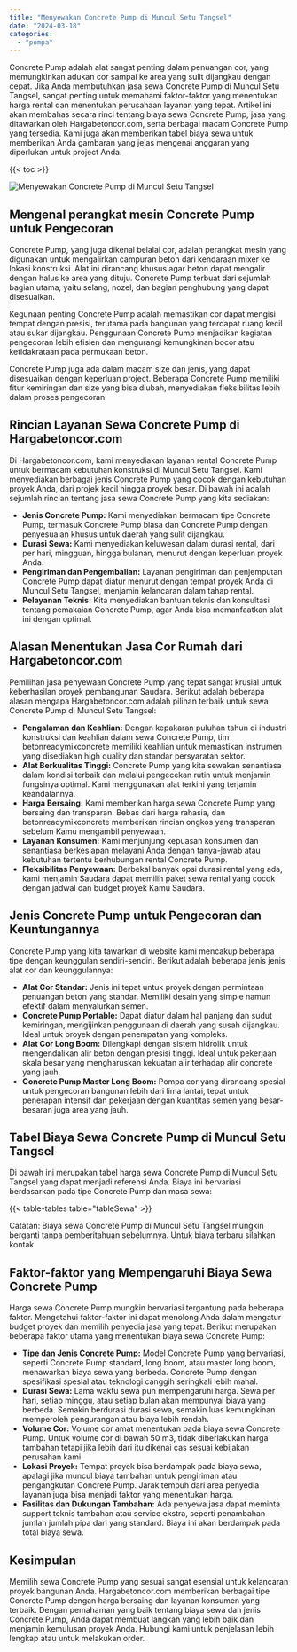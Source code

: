```yaml
---
title: "Menyewakan Concrete Pump di Muncul Setu Tangsel"
date: "2024-03-18"
categories: 
  - "pompa"
---
```




Concrete Pump adalah alat sangat penting dalam penuangan cor, yang memungkinkan adukan cor sampai ke area yang sulit dijangkau dengan cepat. Jika Anda membutuhkan jasa sewa Concrete Pump di Muncul Setu Tangsel, sangat penting untuk memahami faktor-faktor yang menentukan harga rental dan menentukan perusahaan layanan yang tepat. Artikel ini akan membahas secara rinci tentang biaya sewa Concrete Pump, jasa yang ditawarkan oleh Hargabetoncor.com, serta berbagai macam Concrete Pump yang tersedia. Kami juga akan memberikan tabel biaya sewa untuk memberikan Anda gambaran yang jelas mengenai anggaran yang diperlukan untuk project Anda.

{{< toc >}}

![Menyewakan Concrete Pump di Muncul Setu Tangsel](https://hargareadymixid.github.io/pompa/concrete-pump%20(4).png)

## Mengenal perangkat mesin Concrete Pump untuk Pengecoran

Concrete Pump, yang juga dikenal belalai cor, adalah perangkat mesin yang digunakan untuk mengalirkan campuran beton dari kendaraan mixer ke lokasi konstruksi. Alat ini dirancang khusus agar beton dapat mengalir dengan halus ke area yang dituju. Concrete Pump terbuat dari sejumlah bagian utama, yaitu selang, nozel, dan bagian penghubung yang dapat disesuaikan.

Kegunaan penting Concrete Pump adalah memastikan cor dapat mengisi tempat dengan presisi, terutama pada bangunan yang terdapat ruang kecil atau sukar dijangkau. Penggunaan Concrete Pump menjadikan kegiatan pengecoran lebih efisien dan mengurangi kemungkinan bocor atau ketidakrataan pada permukaan beton.

Concrete Pump juga ada dalam macam size dan jenis, yang dapat disesuaikan dengan keperluan project. Beberapa Concrete Pump memiliki fitur kemiringan dan size yang bisa diubah, menyediakan fleksibilitas lebih dalam proses pengecoran.

## Rincian Layanan Sewa Concrete Pump di Hargabetoncor.com

Di Hargabetoncor.com, kami menyediakan layanan rental Concrete Pump untuk bermacam kebutuhan konstruksi di Muncul Setu Tangsel. Kami menyediakan berbagai jenis Concrete Pump yang cocok dengan kebutuhan proyek Anda, dari projek kecil hingga proyek besar. Di bawah ini adalah sejumlah rincian tentang jasa sewa Concrete Pump yang kita sediakan:

- **Jenis Concrete Pump:** Kami menyediakan bermacam tipe Concrete Pump, termasuk Concrete Pump biasa dan Concrete Pump dengan penyesuaian khusus untuk daerah yang sulit dijangkau.
- **Durasi Sewa:** Kami menyediakan keluwesan dalam durasi rental, dari per hari, mingguan, hingga bulanan, menurut dengan keperluan proyek Anda.
- **Pengiriman dan Pengembalian:** Layanan pengiriman dan penjemputan Concrete Pump dapat diatur menurut dengan tempat proyek Anda di Muncul Setu Tangsel, menjamin kelancaran dalam tahap rental.
- **Pelayanan Teknis:** Kita menyediakan bantuan teknis dan konsultasi tentang pemakaian Concrete Pump, agar Anda bisa memanfaatkan alat ini dengan optimal.

## Alasan Menentukan Jasa Cor Rumah dari Hargabetoncor.com

Pemilihan jasa penyewaan Concrete Pump yang tepat sangat krusial untuk keberhasilan proyek pembangunan Saudara. Berikut adalah beberapa alasan mengapa Hargabetoncor.com adalah pilihan terbaik untuk sewa Concrete Pump di Muncul Setu Tangsel:

- **Pengalaman dan Keahlian:** Dengan kepakaran puluhan tahun di industri konstruksi dan keahlian dalam sewa Concrete Pump, tim betonreadymixconcrete memiliki keahlian untuk memastikan instrumen yang disediakan high quality dan standar persyaratan sektor.
- **Alat Berkualitas Tinggi:** Concrete Pump yang kita sewakan senantiasa dalam kondisi terbaik dan melalui pengecekan rutin untuk menjamin fungsinya optimal. Kami menggunakan alat terkini yang terjamin keandalannya.
- **Harga Bersaing:** Kami memberikan harga sewa Concrete Pump yang bersaing dan transparan. Bebas dari harga rahasia, dan betonreadymixconcrete memberikan rincian ongkos yang transparan sebelum Kamu mengambil penyewaan.
- **Layanan Konsumen:** Kami menjunjung kepuasan konsumen dan senantiasa berkesiapan melayani Anda dengan tanya-jawab atau kebutuhan tertentu berhubungan rental Concrete Pump.
- **Fleksibilitas Penyewaan:** Berbekal banyak opsi durasi rental yang ada, kami menjamin Saudara dapat memilih paket sewa rental yang cocok dengan jadwal dan budget proyek Kamu Saudara.

## Jenis Concrete Pump untuk Pengecoran dan Keuntungannya

Concrete Pump yang kita tawarkan di website kami mencakup beberapa tipe dengan keunggulan sendiri-sendiri. Berikut adalah beberapa jenis jenis alat cor dan keunggulannya:

- **Alat Cor Standar:** Jenis ini tepat untuk proyek dengan permintaan penuangan beton yang standar. Memiliki desain yang simple namun efektif dalam menyalurkan semen.
- **Concrete Pump Portable:** Dapat diatur dalam hal panjang dan sudut kemiringan, mengijinkan penggunaan di daerah yang susah dijangkau. Ideal untuk proyek dengan penempatan yang kompleks.
- **Alat Cor Long Boom:** Dilengkapi dengan sistem hidrolik untuk mengendalikan alir beton dengan presisi tinggi. Ideal untuk pekerjaan skala besar yang mengharuskan kekuatan alir terhadap alir concrete yang jauh.
- **Concrete Pump Master Long Boom:** Pompa cor yang dirancang spesial untuk pengecoran bangunan lebih dari lima lantai, tepat untuk penerapan intensif dan pekerjaan dengan kuantitas semen yang besar-besaran juga area yang jauh.

## Tabel Biaya Sewa Concrete Pump di Muncul Setu Tangsel

Di bawah ini merupakan tabel harga sewa Concrete Pump di Muncul Setu Tangsel yang dapat menjadi referensi Anda. Biaya ini bervariasi berdasarkan pada tipe Concrete Pump dan masa sewa:

{{< table-tables table="tableSewa" >}}

Catatan: Biaya sewa Concrete Pump di Muncul Setu Tangsel mungkin berganti tanpa pemberitahuan sebelumnya. Untuk biaya terbaru silahkan kontak.

## Faktor-faktor yang Mempengaruhi Biaya Sewa Concrete Pump

Harga sewa Concrete Pump mungkin bervariasi tergantung pada beberapa faktor. Mengetahui faktor-faktor ini dapat menolong Anda dalam mengatur budget proyek dan memilih penyedia jasa yang tepat. Berikut merupakan beberapa faktor utama yang menentukan biaya sewa Concrete Pump:

- **Tipe dan Jenis Concrete Pump:** Model Concrete Pump yang bervariasi, seperti Concrete Pump standard, long boom, atau master long boom, menawarkan biaya sewa yang berbeda. Concrete Pump dengan spesifikasi spesial atau teknologi canggih seringkali lebih mahal.
- **Durasi Sewa:** Lama waktu sewa pun mempengaruhi harga. Sewa per hari, setiap minggu, atau setiap bulan akan mempunyai biaya yang berbeda. Semakin berdurasi durasi sewa, semakin luas kemungkinan memperoleh pengurangan atau biaya lebih rendah.
- **Volume Cor:** Volume cor amat menentukan pada biaya sewa Concrete Pump. Untuk volume cor di bawah 50 m3, tidak diberlakukan harga tambahan tetapi jika lebih dari itu dikenai cas sesuai kebijakan perusahan kami.
- **Lokasi Proyek:** Tempat proyek bisa berdampak pada biaya sewa, apalagi jika muncul biaya tambahan untuk pengiriman atau pengangkutan Concrete Pump. Jarak tempuh dari area penyedia layanan juga bisa menjadi faktor yang menentukan harga.
- **Fasilitas dan Dukungan Tambahan:** Ada penyewa jasa dapat meminta support teknis tambahan atau service ekstra, seperti penambahan jumlah jumlah pipa dari yang standard. Biaya ini akan berdampak pada total biaya sewa.

## Kesimpulan

Memilih sewa Concrete Pump yang sesuai sangat esensial untuk kelancaran proyek bangunan Anda. Hargabetoncor.com memberikan berbagai tipe Concrete Pump dengan harga bersaing dan layanan konsumen yang terbaik. Dengan pemahaman yang baik tentang biaya sewa dan jenis Concrete Pump, Anda dapat membuat langkah yang lebih baik dan menjamin kemulusan proyek Anda. Hubungi kami untuk penjelasan lebih lengkap atau untuk melakukan order.
